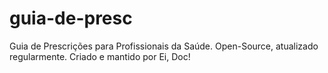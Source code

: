 # guia-de-presc
Guia de Prescrições para Profissionais da Saúde. Open-Source, atualizado regularmente. Criado e mantido por Ei, Doc!
